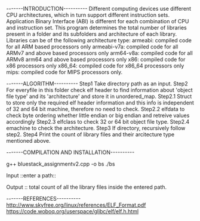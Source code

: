 -------INTRODUCTION----------
Different computing devices use different CPU architectures, which in turn support different instruction sets. 
Application Binary Interface (ABI) is different for each combination of CPU and instruction set.
This program determines the total number of libraries present in a folder and its subfolders and architecture of each library.
Libraries can be of the following architecture type:
	armeabi: compiled code for all ARM based processors only
	armeabi-v7a: compiled code for all ARMv7 and above based processors only
	arm64-v8a: compiled code for all ARMv8 arm64 and above based processors only 
	x86: compiled code for x86 processors only
	x86_64: compiled code for x86_64 processors only 
	mips: compiled code for MIPS processors only.
	
-------ALGORITHM----------
Step1 Take directory path as an input.
Step2 For everyfile in this folder check elf header to find information about 'object file type' and its 'architecture' and store it in unordered_map.
	Step2.1 Struct to store only the required elf header information and this info is independent of 32 and 64 bit machine, therefore no need to check.
	Step2.2 elfdata to check byte ordering whether little endian or big endian and retreive values accordingly
	Step2.3 elfclass to check 32 or 64 bit object file type.
	Step2.4 emachine to check the architecture.
Step3 If directory, recursively follow step2.
Step4 Print the count of library files and their arcitecture type mentioned above.

-------COMPILATION AND INSTALLATION----------

g++ bluestack_assignmentv2.cpp -o bs
./bs

Input ::enter a path::

Output :: total count of all the library files inside the entered path.

-------REFERENCES----------
http://www.skyfree.org/linux/references/ELF_Format.pdf
https://code.woboq.org/userspace/glibc/elf/elf.h.html  